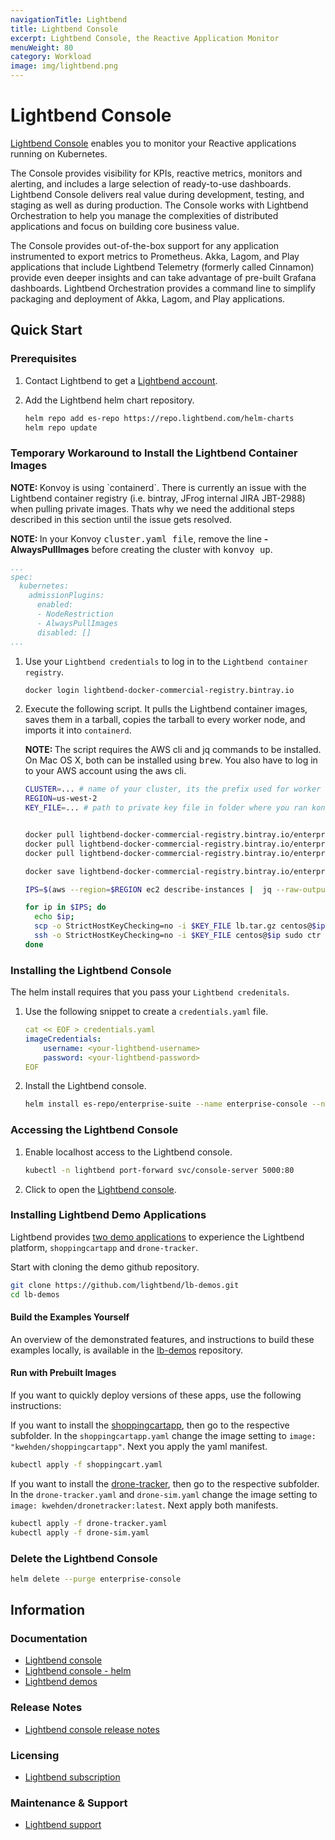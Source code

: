 ```yaml
---
navigationTitle: Lightbend
title: Lightbend Console
excerpt: Lightbend Console, the Reactive Application Monitor
menuWeight: 80
category: Workload
image: img/lightbend.png
---
```

# Lightbend Console

[Lightbend Console](https://developer.lightbend.com/docs/console/current/) enables you to monitor your Reactive applications running on Kubernetes.

The Console provides visibility for KPIs, reactive metrics, monitors and alerting, and includes a large selection of ready-to-use dashboards. Lightbend Console delivers real value during development, testing, and staging as well as during production. The Console works with Lightbend Orchestration to help you manage the complexities of distributed applications and focus on building core business value.

The Console provides out-of-the-box support for any application instrumented to export metrics to Prometheus. Akka, Lagom, and Play applications that include Lightbend Telemetry (formerly called Cinnamon) provide even deeper insights and can take advantage of pre-built Grafana dashboards. Lightbend Orchestration provides a command line to simplify packaging and deployment of Akka, Lagom, and Play applications.

## Quick Start

### Prerequisites

1. Contact Lightbend to get a [Lightbend account](https://www.lightbend.com/lightbend-platform-subscription).

1. Add the Lightbend helm chart repository.

    ```bash
    helm repo add es-repo https://repo.lightbend.com/helm-charts
    helm repo update
    ```

### Temporary Workaround to Install the Lightbend Container Images

<p class="message--note"><strong>NOTE: </strong> Konvoy is using `containerd`. There is currently an issue with the Lightbend container registry (i.e. bintray, JFrog internal JIRA JBT-2988) when pulling private images. Thats why we need the additional steps described in this section until the issue gets resolved.</p>

<p class="message--note"><strong>NOTE: </strong>In your Konvoy <tt>cluster.yaml file</tt>, remove the line <strong>-  AlwaysPullImages</strong> before creating the cluster with <tt>konvoy up</tt>.</p>

  ```yaml
  ...
  spec:
    kubernetes:
      admissionPlugins:
        enabled:
        - NodeRestriction
        - AlwaysPullImages
        disabled: []
  ...
  ```

1. Use your `Lightbend credentials` to log in to the `Lightbend container registry`.

    ```bash
    docker login lightbend-docker-commercial-registry.bintray.io
    ```

1. Execute the following script. It pulls the Lightbend container images, saves them in a tarball, copies the tarball to every worker node, and imports it into `containerd`.

    <p class="message--note"><strong>NOTE: </strong> The script requires the AWS cli and jq commands to be installed. On Mac OS X, both can be installed using <tt>brew</tt>. You also have to log in to your AWS account using the aws cli.</p>

    ```bash
    CLUSTER=... # name of your cluster, its the prefix used for worker nodes, check in ec2 console
    REGION=us-west-2
    KEY_FILE=... # path to private key file in folder where you ran konvoy -up


    docker pull lightbend-docker-commercial-registry.bintray.io/enterprise-suite/es-console:v1.0.7
    docker pull lightbend-docker-commercial-registry.bintray.io/enterprise-suite/es-grafana:v0.2.4
    docker pull lightbend-docker-commercial-registry.bintray.io/enterprise-suite/console-api:v1.0.12

    docker save lightbend-docker-commercial-registry.bintray.io/enterprise-suite/es-console:v1.0.7 lightbend-docker-commercial-registry.bintray.io/enterprise-suite/es-grafana:v0.2.4 lightbend-docker-commercial-registry.bintray.io/enterprise-suite/console-api:v1.0.12 > lb.tar.gz

    IPS=$(aws --region=$REGION ec2 describe-instances |  jq --raw-output ".Reservations[].Instances[] | select((.Tags | length) > 0) | select(.Tags[].Value | test(\"$CLUSTER-worker\")) | select(.State.Name | test(\"running\")) | [.PublicIpAddress] | join(\" \")")

    for ip in $IPS; do
      echo $ip;
      scp -o StrictHostKeyChecking=no -i $KEY_FILE lb.tar.gz centos@$ip:/tmp;
      ssh -o StrictHostKeyChecking=no -i $KEY_FILE centos@$ip sudo ctr -n k8s.io image import /tmp/lb.tar.gz;
    done
    ```

### Installing the Lightbend Console

The helm install requires that you pass your `Lightbend credenitals`. 

1. Use the following snippet to create a `credentials.yaml` file.

    ```yaml
    cat << EOF > credentials.yaml
    imageCredentials:
        username: <your-lightbend-username>
        password: <your-lightbend-password>
    EOF
    ```

1. Install the Lightbend console.

    ```bash
    helm install es-repo/enterprise-suite --name enterprise-console --namespace lightbend --version 1.1.0 --values credentials.yaml
    ```

### Accessing the Lightbend Console

1. Enable localhost access to the Lightbend console.

    ```bash
    kubectl -n lightbend port-forward svc/console-server 5000:80
    ```

1. Click to open the [Lightbend console](http://localhost:5000).

### Installing Lightbend Demo Applications

Lightbend provides [two demo applications](https://github.com/lightbend/lb-demos) to experience the Lightbend platform, `shoppingcartapp` and `drone-tracker`.

Start with cloning the demo github repository.

```bash
git clone https://github.com/lightbend/lb-demos.git
cd lb-demos
```

#### Build the Examples Yourself

An overview of the demonstrated features, and instructions to build these examples locally, is available in the [lb-demos](https://github.com/lightbend/lb-demos.git) repository.

#### Run with Prebuilt Images

If you want to quickly deploy versions of these apps, use the following instructions:

If you want to install the [shoppingcartapp](https://github.com/lightbend/lb-demos/tree/master/shoppingcartapp), then go to the respective subfolder. In the `shoppingcartapp.yaml` change the image setting to `image: "kwehden/shoppingcartapp"`. Next you apply the yaml manifest.

```bash
kubectl apply -f shoppingcart.yaml
```

If you want to install the [drone-tracker](https://github.com/lightbend/lb-demos/tree/master/drone-tracker), then go to the respective subfolder. In the `drone-tracker.yaml` and `drone-sim.yaml` change the image setting to `image: kwehden/dronetracker:latest`. Next apply both manifests.

```bash
kubectl apply -f drone-tracker.yaml
kubectl apply -f drone-sim.yaml
```

### Delete the Lightbend Console

```sh
helm delete --purge enterprise-console
```


## Information

### Documentation

* [Lightbend console](https://developer.lightbend.com/docs/console/current/)
* [Lightbend console - helm](https://developer.lightbend.com/docs/console/current/installation/es.html#installing-without-lbc-py)
* [Lightbend demos](https://github.com/lightbend/lb-demos)

### Release Notes

* [Lightbend console release notes](https://developer.lightbend.com/docs/console/current/release-notes/index.html)

### Licensing

* [Lightbend subscription](https://www.lightbend.com/lightbend-platform-subscription)

### Maintenance & Support

* [Lightbend support](https://support.lightbend.com/)
